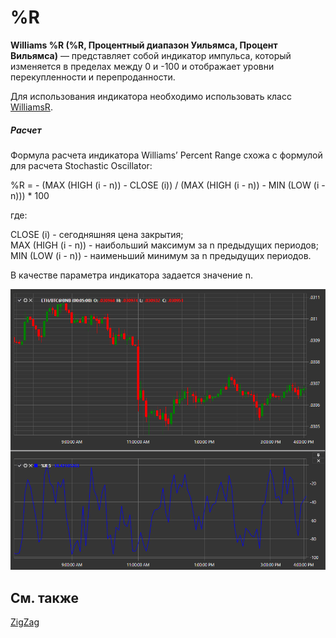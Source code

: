 # %R

**Williams %R (%R, Процентный диапазон Уильямса, Процент Вильямса)** — представляет собой индикатор импульса, который изменяется в пределах между 0 и \-100 и отображает уровни перекупленности и перепроданности.

Для использования индикатора необходимо использовать класс [WilliamsR](xref:StockSharp.Algo.Indicators.WilliamsR). 
##### Расчет  
  
Формула расчета индикатора Williams’ Percent Range схожа с формулой для расчета Stochastic Oscillator:  

%R = - (MAX (HIGH (i \- n)) \- CLOSE (i)) \/ (MAX (HIGH (i \- n)) \- MIN (LOW (i \- n))) * 100  
  
где:  
  
CLOSE (i) \- сегодняшняя цена закрытия;  
MAX (HIGH (i \- n)) \- наибольший максимум за n предыдущих периодов;  
MIN (LOW (i \- n)) \- наименьший минимум за n предыдущих периодов.  

В качестве параметра индикатора задается значение n.

![IndicatorWilliamsR](../../../../images/indicatorwilliamsr.png)

## См. также

[ZigZag](zigzag.md)
